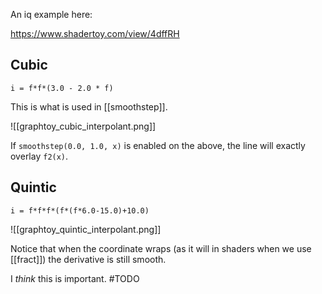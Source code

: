 An iq example here: 

https://www.shadertoy.com/view/4dffRH

## Cubic

`i = f*f*(3.0 - 2.0 * f)`

This is what is used in [[smoothstep]].

![[graphtoy_cubic_interpolant.png]]

If `smoothstep(0.0, 1.0, x)` is enabled on the above, the line will exactly overlay `f2(x)`.

## Quintic

`i = f*f*f*(f*(f*6.0-15.0)+10.0)`

![[graphtoy_quintic_interpolant.png]]

Notice that when the coordinate wraps (as it will in shaders when we use [[fract]]) the derivative is still smooth.

I _think_ this is important. #TODO 
